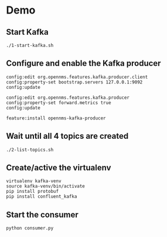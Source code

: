 
# Demo

## Start Kafka

```
./1-start-kafka.sh
```

## Configure and enable the Kafka producer

```
config:edit org.opennms.features.kafka.producer.client
config:property-set bootstrap.servers 127.0.0.1:9092
config:update

config:edit org.opennms.features.kafka.producer
config:property-set forward.metrics true
config:update

feature:install opennms-kafka-producer
```

## Wait until all 4 topics are created

```
./2-list-topics.sh
```

##  Create/active the virtualenv

```
virtualenv kafka-venv
source kafka-venv/bin/activate
pip install protobuf
pip install confluent_kafka
```

## Start the consumer

```
python consumer.py
```


